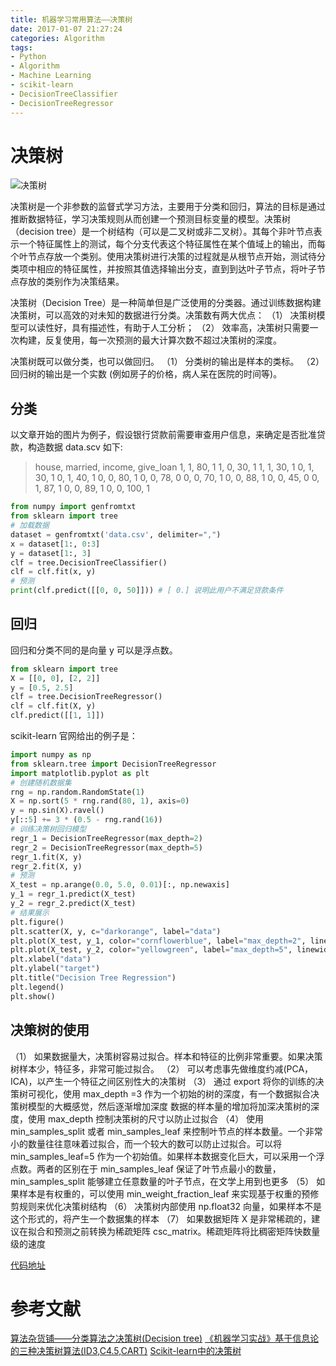 ```yaml
---
title: 机器学习常用算法——决策树
date: 2017-01-07 21:27:24
categories: Algorithm
tags:
- Python
- Algorithm
- Machine Learning
- scikit-learn
- DecisionTreeClassifier
- DecisionTreeRegressor
---
```

# 决策树
<img src="/assets/img/决策树.png" alt="决策树">

决策树是一个非参数的监督式学习方法，主要用于分类和回归，算法的目标是通过推断数据特征，学习决策规则从而创建一个预测目标变量的模型。决策树（decision tree）是一个树结构（可以是二叉树或非二叉树）。其每个非叶节点表示一个特征属性上的测试，每个分支代表这个特征属性在某个值域上的输出，而每个叶节点存放一个类别。使用决策树进行决策的过程就是从根节点开始，测试待分类项中相应的特征属性，并按照其值选择输出分支，直到到达叶子节点，将叶子节点存放的类别作为决策结果。
<!-- more -->
决策树（Decision Tree）是一种简单但是广泛使用的分类器。通过训练数据构建决策树，可以高效的对未知的数据进行分类。决策数有两大优点：
（1） 决策树模型可以读性好，具有描述性，有助于人工分析；
（2） 效率高，决策树只需要一次构建，反复使用，每一次预测的最大计算次数不超过决策树的深度。

决策树既可以做分类，也可以做回归。
（1） 分类树的输出是样本的类标。
（2） 回归树的输出是一个实数 (例如房子的价格，病人呆在医院的时间等)。	

## 分类

以文章开始的图片为例子，假设银行贷款前需要审查用户信息，来确定是否批准贷款，构造数据 data.scv 如下:

> house, married, income, give_loan
1, 1, 80, 1
1, 0, 30, 1
1, 1, 30, 1
0, 1, 30, 1
0, 1, 40, 1
0, 0, 80, 1
0, 0, 78, 0
0, 0, 70, 1
0, 0, 88, 1
0, 0, 45, 0
0, 1, 87, 1
0, 0, 89, 1
0, 0, 100, 1

```python
from numpy import genfromtxt
from sklearn import tree
# 加载数据
dataset = genfromtxt('data.csv', delimiter=",")
x = dataset[1:, 0:3]
y = dataset[1:, 3]
clf = tree.DecisionTreeClassifier()
clf = clf.fit(x, y)
# 预测
print(clf.predict([[0, 0, 50]])) # [ 0.] 说明此用户不满足贷款条件
```

## 回归

回归和分类不同的是向量 y 可以是浮点数。

```python
from sklearn import tree
X = [[0, 0], [2, 2]]
y = [0.5, 2.5]
clf = tree.DecisionTreeRegressor()
clf = clf.fit(X, y)
clf.predict([[1, 1]])
```

scikit-learn 官网给出的例子是：

```python
import numpy as np
from sklearn.tree import DecisionTreeRegressor
import matplotlib.pyplot as plt
# 创建随机数据集
rng = np.random.RandomState(1)
X = np.sort(5 * rng.rand(80, 1), axis=0)
y = np.sin(X).ravel()
y[::5] += 3 * (0.5 - rng.rand(16))
# 训练决策树回归模型
regr_1 = DecisionTreeRegressor(max_depth=2)
regr_2 = DecisionTreeRegressor(max_depth=5)
regr_1.fit(X, y)
regr_2.fit(X, y)
# 预测
X_test = np.arange(0.0, 5.0, 0.01)[:, np.newaxis]
y_1 = regr_1.predict(X_test)
y_2 = regr_2.predict(X_test)
# 结果展示
plt.figure()
plt.scatter(X, y, c="darkorange", label="data")
plt.plot(X_test, y_1, color="cornflowerblue", label="max_depth=2", linewidth=2)
plt.plot(X_test, y_2, color="yellowgreen", label="max_depth=5", linewidth=2)
plt.xlabel("data")
plt.ylabel("target")
plt.title("Decision Tree Regression")
plt.legend()
plt.show()
```

## 决策树的使用

（1） 如果数据量大，决策树容易过拟合。样本和特征的比例非常重要。如果决策树样本少，特征多，非常可能过拟合。
（2） 可以考虑事先做维度约减(PCA，ICA)，以产生一个特征之间区别性大的决策树
（3） 通过 export 将你的训练的决策树可视化，使用 max_depth =3 作为一个初始的树的深度，有一个数据拟合决策树模型的大概感觉，然后逐渐增加深度
数据的样本量的增加将加深决策树的深度，使用 max_depth 控制决策树的尺寸以防止过拟合
（4） 使用 min_samples_split 或者 min_samples_leaf 来控制叶节点的样本数量。一个非常小的数量往往意味着过拟合，而一个较大的数可以防止过拟合。可以将 min_samples_leaf=5 作为一个初始值。如果样本数据变化巨大，可以采用一个浮点数。两者的区别在于 min_samples_leaf 保证了叶节点最小的数量，min_samples_split 能够建立任意数量的叶子节点，在文学上用到也更多
（5） 如果样本是有权重的，可以使用 min_weight_fraction_leaf 来实现基于权重的预修剪规则来优化决策树结构
（6） 决策树内部使用 np.float32 向量，如果样本不是这个形式的，将产生一个数据集的样本
（7） 如果数据矩阵 X 是非常稀疏的，建议在拟合和预测之前转换为稀疏矩阵 csc_matrix。稀疏矩阵将比稠密矩阵快数量级的速度

[代码地址](https://github.com/Leo555/scikit-learn_demo/tree/master/02LogisticRegression)

# 参考文献
[算法杂货铺——分类算法之决策树(Decision tree)](http://www.cnblogs.com/leoo2sk/archive/2010/09/19/decision-tree.html)
[《机器学习实战》基于信息论的三种决策树算法(ID3,C4.5,CART)](http://blog.csdn.net/gamer_gyt/article/details/51242815)
[Scikit-learn中的决策树](http://python.jobbole.com/86911/)
